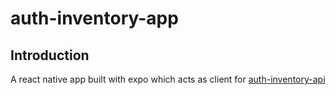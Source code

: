 # auth-inventory-app

## Introduction

A react native app built with expo which acts as client for [auth-inventory-api](`https://www.github.com/clumsynite/auth-inventory-api`)

